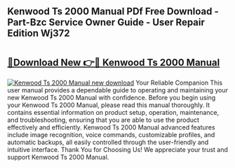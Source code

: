 ## Kenwood Ts 2000 Manual PDf Free Download - Part-Bzc Service Owner Guide - User Repair Edition Wj372

# <h2><a href="http://bc37017.oget.top/?id=Kenwood+Ts+2000+Manual">🔗Download New 👉🔴 Kenwood Ts 2000 Manual</a></h2>

[![Kenwood Ts 2000 Manual new download](https://i.imgur.com/5g1atiW.png)](http://bc37017.oget.top/?id=Kenwood+Ts+2000+Manual)
Your Reliable Companion This user manual provides a dependable guide to operating and maintaining your new Kenwood Ts 2000 Manual with confidence. Before you begin using your Kenwood Ts 2000 Manual, please read this manual thoroughly. It contains essential information on product setup, operation, maintenance, and troubleshooting, ensuring that you are able to use the product effectively and efficiently. Kenwood Ts 2000 Manual advanced features include image recognition, voice commands, customizable profiles, and automatic backups, all easily controlled through the user-friendly and intuitive interface. Thank You for Choosing Us! We appreciate your trust and support Kenwood Ts 2000 Manual.
